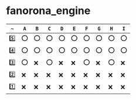 # fanorona_engine

|`~`     |`A`|`B`|`C`|`D`|`E`|`F`|`G`|`H`|`I`|
|--------|---|---|---|---|---|---|---|---|---|
|:five:  |:o:|:o:|:o:|:o:|:o:|:o:|:o:|:o:|:o:|
|:four:  |:o:|:o:|:o:|:o:|:o:|:o:|:o:|:o:|:o:|
|:three: |:o:|:x:|:o:|:x:|:x:|:o:|:x:|:o:|:x:|
|:two:   |:x:|:x:|:x:|:x:|:x:|:x:|:x:|:x:|:x:|
|:one:   |:x:|:x:|:x:|:x:|:x:|:x:|:x:|:x:|:x:|
